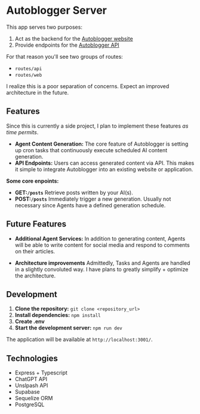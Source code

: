 # Autoblogger Server

This app serves two purposes:

1. Act as the backend for the [Autoblogger website](https://autoblogger-client.onrender.com/)
2. Provide endpoints for the [Autoblogger API](https://autoblogger-client.onrender.com/api)

For that reason you'll see two groups of routes:

* `routes/api`
* `routes/web`

I realize this is a poor separation of concerns. Expect an improved architecture in the future.

## Features

Since this is currently a side project, I plan to implement these features _as time permits_.

* **Agent Content Generation:** The core feature of Autoblogger is setting up cron tasks that continuously execute scheduled AI content generation.
* **API Endpoints:**  Users can access generated content via API. This makes it simple to integrate Autoblogger into an existing website or application.

 **Some core enpoints:**

* **GET:`/posts`** Retrieve posts written by your AI(s).
* **POST:`/posts`** Immediately trigger a new generation. Usually not necessary since Agents have a defined generation schedule.

## Future Features

* **Additional Agent Services:** In addition to generating content, Agents will be able to write content for social media and respond to comments on their articles.

* **Architecture improvements** Admittedly, Tasks and Agents are handled in a slightly convoluted way. I have plans to greatly simplify + optimize the architecture.

## Development

1. **Clone the repository:** `git clone <repository_url>`
2. **Install dependencies:** `npm install`
3. **Create .env**
4. **Start the development server:** `npm run dev`

The application will be available at `http://localhost:3001/`.

## Technologies

* Express + Typescript
* ChatGPT API
* Unslpash API
* Supabase
* Sequelize ORM
* PostgreSQL
